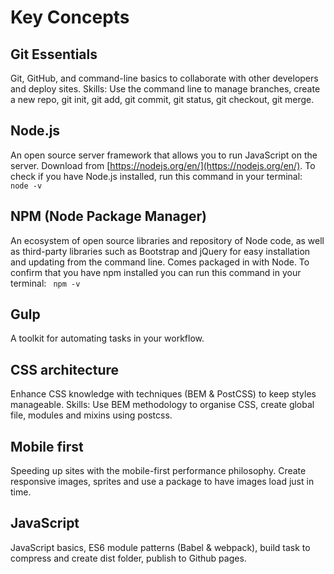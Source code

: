 # Key Concepts

## Git Essentials
Git, GitHub, and command-line basics to collaborate with other developers and deploy sites.
Skills: Use the command line to manage branches, create a new repo, git init, git add, git commit, git status, git checkout, git merge.

## Node.js
An open source server framework that allows you to run JavaScript on the server.  Download from [https://nodejs.org/en/](https://nodejs.org/en/).  To check if you have Node.js installed, run this command in your terminal: ` node -v`

## NPM (Node Package Manager)
An ecosystem of open source libraries and repository of Node code, as well as third-party libraries such as Bootstrap and jQuery for easy installation and updating from the command line.  Comes packaged in with Node. To confirm that you have npm installed you can run this command in your terminal: ` npm -v`

## Gulp
A toolkit for automating tasks in your workflow.

## CSS architecture
Enhance CSS knowledge with techniques (BEM & PostCSS) to keep styles manageable.
Skills: Use BEM methodology to organise CSS, create global file, modules and mixins using postcss.

## Mobile first
Speeding up sites with the mobile-first performance philosophy. Create responsive images, sprites and use a package to have images load just in time.

## JavaScript
JavaScript basics, ES6 module patterns (Babel & webpack), build task to compress and create dist folder, publish to Github pages.
